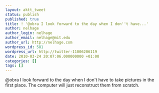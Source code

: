 ```yaml
---
layout: aktt_tweet
status: publish
published: true
title: ! '@obra I look forward to the day when I don''t have...'
author: nelhage
author_login: nelhage
author_email: nelhage@mit.edu
author_url: http://nelhage.com
wordpress_id: 581
wordpress_url: http://twitter-11006206119
date: 2010-03-24 20:07:06.000000000 +01:00
categories: []
tags: []
---
```

@obra I look forward to the day when I don't have to take pictures in the
first place. The computer will just reconstruct them from scratch.
